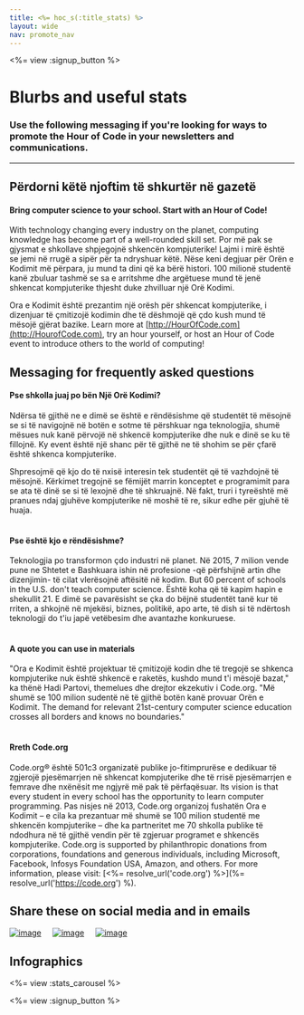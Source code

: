 ```yaml
---
title: <%= hoc_s(:title_stats) %>
layout: wide
nav: promote_nav
---
```



<a id="blurb"></a>

<%= view :signup_button %>

# Blurbs and useful stats

### Use the following messaging if you're looking for ways to promote the Hour of Code in your newsletters and communications.

* * *

## Përdorni këtë njoftim të shkurtër në gazetë

#### Bring computer science to your school. Start with an Hour of Code!

With technology changing every industry on the planet, computing knowledge has become part of a well-rounded skill set. Por më pak se gjysmat e shkollave shpjegojnë shkencën kompjuterike! Lajmi i mirë është se jemi në rrugë a sipër për ta ndryshuar këtë. Nëse keni degjuar për Orën e Kodimit më përpara, ju mund ta dini që ka bërë histori. 100 milionë studentë kanë zbuluar tashmë se sa e arritshme dhe argëtuese mund të jenë shkencat kompjuterike thjesht duke zhvilluar një Orë Kodimi.

Ora e Kodimit është prezantim një orësh për shkencat kompjuterike, i dizenjuar të çmitizojë kodimin dhe të dëshmojë që çdo kush mund të mësojë gjërat bazike. Learn more at [http://HourOfCode.com](http://HourofCode.com), try an hour yourself, or host an Hour of Code event to introduce others to the world of computing!

## Messaging for frequently asked questions

#### Pse shkolla juaj po bën Një Orë Kodimi?

Ndërsa të gjithë ne e dimë se është e rëndësishme që studentët të mësojnë se si të navigojnë në botën e sotme të përshkuar nga teknologjia, shumë mësues nuk kanë përvojë në shkencë kompjuterike dhe nuk e dinë se ku të fillojnë. Ky event është një shanc për të gjithë ne të shohim se për çfarë është shkenca kompjuterike.

Shpresojmë që kjo do të nxisë interesin tek studentët që të vazhdojnë të mësojnë. Kërkimet tregojnë se fëmijët marrin konceptet e programimit para se ata të dinë se si të lexojnë dhe të shkruajnë. Në fakt, truri i tyreështë më pranues ndaj gjuhëve kompjuterike në moshë të re, sikur edhe për gjuhë të huaja. <br /> <br />

#### Pse është kjo e rëndësishme?

Teknologjia po transformon çdo industri në planet. Në 2015, 7 milion vende pune ne Shtetet e Bashkuara ishin në profesione -që përfshijnë artin dhe dizenjimin- të cilat vlerësojnë aftësitë në kodim. But 60 percent of schools in the U.S. don't teach computer science. Është koha që të kapim hapin e shekullit 21. E dimë se pavarësisht se çka do bëjnë studentët tanë kur të rriten, a shkojnë në mjekësi, biznes, politikë, apo arte, të dish si të ndërtosh teknologji do t'iu japë vetëbesim dhe avantazhe konkuruese. <br /> <br />

#### A quote you can use in materials

"Ora e Kodimit është projektuar të çmitizojë kodin dhe të tregojë se shkenca kompjuterike nuk është shkencë e raketës, kushdo mund t'i mësojë bazat," ka thënë Hadi Partovi, themelues dhe drejtor ekzekutiv i Code.org. "Më shumë se 100 milion sudentë në të gjithë botën kanë provuar Orën e Kodimit. The demand for relevant 21st-century computer science education crosses all borders and knows no boundaries." <br /> <br />

#### Rreth Code.org

Code.org® është 501c3 organizatë publike jo-fitimprurëse e dedikuar të zgjerojë pjesëmarrjen në shkencat kompjuterike dhe të rrisë pjesëmarrjen e femrave dhe nxënësit me ngjyrë më pak të përfaqësuar. Its vision is that every student in every school has the opportunity to learn computer programming. Pas nisjes në 2013, Code.org organizoj fushatën Ora e Kodimit – e cila ka prezantuar më shumë se 100 milion studentë me shkencën kompjuterike – dhe ka partneritet me 70 shkolla publike të ndodhura në të gjithë vendin për të zgjeruar programet e shkencës kompjuterike. Code.org is supported by philanthropic donations from corporations, foundations and generous individuals, including Microsoft, Facebook, Infosys Foundation USA, Amazon, and others. For more information, please visit: [<%= resolve_url('code.org') %>](%= resolve_url('https://code.org') %).

## Share these on social media and in emails

[![image](/images/social-media//fit-250/social-1.png)](/images/social-media/social-1.png)&nbsp;&nbsp;&nbsp;&nbsp; [![image](/images/social-media/fit-250/social-2.png)](/images/social-media/social-2.png)&nbsp;&nbsp;&nbsp;&nbsp; [![image](/images/social-media/fit-250/social-3.png)](/images/social-media/social-3.png)&nbsp;&nbsp;&nbsp;&nbsp;

<a id="infographics"></a>

## Infographics

<%= view :stats_carousel %>

<%= view :signup_button %>